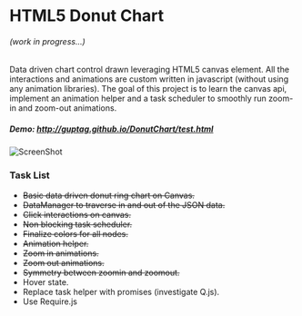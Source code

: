 <h1>HTML5 Donut Chart</h1>

<h6>(work in progress...)</h6>

<p>
 Data driven chart control drawn leveraging HTML5 canvas element. All the interactions and animations are custom written in javascript (without using any animation libraries). The goal of this project is to learn the canvas api, implement an animation helper and a task scheduler to smoothly run zoom-in and zoom-out animations.
</p>

<h5>
 Demo: <a href="http://guptag.github.io/DonutChart/test.html" target="_blank">http://guptag.github.io/DonutChart/test.html</a>
</h5>

![ScreenShot](https://raw.github.com/guptag/DonutChart/img/donutchart.png)

<p>
	<h3>Task List</h3>
	<ul>
		<li><del>Basic data driven donut ring chart on Canvas.</del></li>
		<li><del>DataManager to traverse in and out of the JSON data.</del></li>
		<li><del>Click interactions on canvas.</del></li>
		<li><del>Non blocking task scheduler.</del></li>
		<li><del>Finalize colors for all nodes.</del></li>
		<li><del>Animation helper.</del></li>
		<li><del>Zoom in animations.</del></li>
		<li><del>Zoom out animations.</del></li>
		<li><del>Symmetry between zoomin and zoomout.</del></li>
		<li>Hover state.</li>
		<li>Replace task helper with promises (investigate Q.js).</li>
		<li>Use Require.js</li>		
	</ul>
</p>

